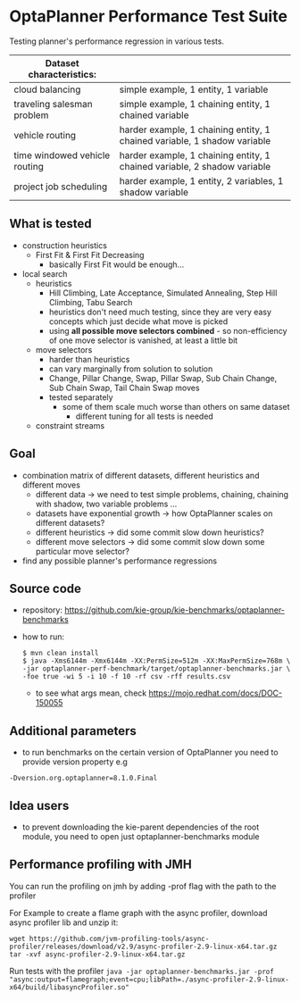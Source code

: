 # OptaPlanner Performance Test Suite

Testing planner's performance regression in various tests.

| Dataset characteristics: ||
| --- | --- |
| cloud balancing               | simple example, 1 entity, 1 variable |
| traveling salesman problem    | simple example, 1 chaining entity, 1 chained variable |
| vehicle routing               | harder example, 1 chaining entity, 1 chained variable, 1 shadow variable |
| time windowed vehicle routing | harder example, 1 chaining entity, 1 chained variable, 2 shadow variable
| project job scheduling        | harder example, 1 entity, 2 variables, 1 shadow variable |

## What is tested
 - construction heuristics
   - First Fit & First Fit Decreasing
     - basically First Fit would be enough...
 - local search
   - heuristics
     - Hill Climbing, Late Acceptance, Simulated Annealing, Step Hill Climbing, Tabu Search
     - heuristics don't need much testing, since they are very easy concepts which just decide what move is picked
     - using **all possible move selectors combined** - so non-efficiency of one move selector is vanished, at least a little bit
   - move selectors
     - harder than heuristics
     - can vary marginally from solution to solution
     - Change, Pillar Change, Swap, Pillar Swap, Sub Chain Change, Sub Chain Swap, Tail Chain Swap moves
     - tested separately
       - some of them scale much worse than others on same dataset
         - different tuning for all tests is needed
    - constraint streams 

## Goal
 - combination matrix of different datasets, different heuristics and different moves
   - different data → we need to test simple problems, chaining, chaining with shadow, two variable problems ...
   - datasets have exponential growth → how OptaPlanner scales on different datasets?
   - different heuristics → did some commit slow down heuristics?
   - different move selectors → did some commit slow down some particular move selector?
 - find any possible planner's performance regressions


## Source code
 - repository: https://github.com/kie-group/kie-benchmarks/optaplanner-benchmarks
 - how to run:

   ```
   $ mvn clean install
   $ java -Xms6144m -Xmx6144m -XX:PermSize=512m -XX:MaxPermSize=768m \
   -jar optaplanner-perf-benchmark/target/optaplanner-benchmarks.jar \
   -foe true -wi 5 -i 10 -f 10 -rf csv -rff results.csv
   ```

     - to see what args mean, check https://mojo.redhat.com/docs/DOC-150055

## Additional parameters
- to run benchmarks on the certain version of OptaPlanner you need to provide version property e.g 

```
-Dversion.org.optaplanner=8.1.0.Final
```

## Idea users
 - to prevent downloading the kie-parent dependencies of the root module, you need to open just optaplanner-benchmarks module

## Performance profiling with JMH

You can run the profiling on jmh by adding -prof flag with the path to the profiler


For Example to create a flame graph with the async profiler, download async profiler lib and unzip it:
```
wget https://github.com/jvm-profiling-tools/async-profiler/releases/download/v2.9/async-profiler-2.9-linux-x64.tar.gz
tar -xvf async-profiler-2.9-linux-x64.tar.gz
```
Run tests with the profiler
`java -jar optaplanner-benchmarks.jar -prof "async:output=flamegraph;event=cpu;libPath=./async-profiler-2.9-linux-x64/build/libasyncProfiler.so"`

